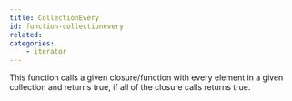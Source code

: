 ```yaml
---
title: CollectionEvery
id: function-collectionevery
related:
categories:
    - iterator
---
```


This function calls a given closure/function with every element in a given collection and returns true, if all of the closure calls returns true.